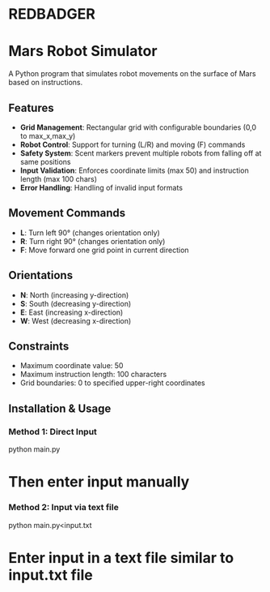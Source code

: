 # REDBADGER

# Mars Robot Simulator

A Python program that simulates robot movements on the surface of Mars based on instructions.

## Features

- **Grid Management**: Rectangular grid with configurable boundaries (0,0 to max_x,max_y)
- **Robot Control**: Support for turning (L/R) and moving (F) commands
- **Safety System**: Scent markers prevent multiple robots from falling off at same positions
- **Input Validation**: Enforces coordinate limits (max 50) and instruction length (max 100 chars)
- **Error Handling**: Handling of invalid input formats

## Movement Commands

- **L**: Turn left 90° (changes orientation only)
- **R**: Turn right 90° (changes orientation only)  
- **F**: Move forward one grid point in current direction

## Orientations

- **N**: North (increasing y-direction)
- **S**: South (decreasing y-direction)
- **E**: East (increasing x-direction)
- **W**: West (decreasing x-direction)

## Constraints

- Maximum coordinate value: 50
- Maximum instruction length: 100 characters
- Grid boundaries: 0 to specified upper-right coordinates

## Installation & Usage

### Method 1: Direct Input
python main.py
# Then enter input manually

### Method 2: Input via text file
python main.py<input.txt
# Enter input in a text file similar to input.txt file
